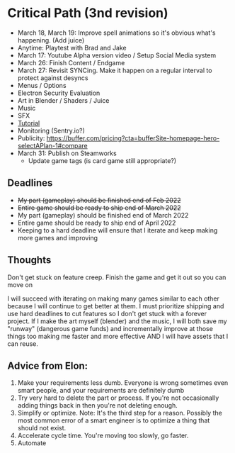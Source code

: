 # Critical Path (3nd revision)
- March 18, March 19: Improve spell animations so it's obvious what's happening. (Add juice)
- Anytime: Playtest with Brad and Jake
- March 17: Youtube Alpha version video / Setup Social Media system
- March 26: Finish Content / Endgame
- March 27: Revisit SYNCing.  Make it happen on a regular interval to protect against desyncs
- Menus / Options
- Electron Security Evaluation
- Art in Blender / Shaders / Juice
- Music
- SFX
- [Tutorial](https://www.youtube.com/watch?v=-GV814cWiAw)
- Monitoring (Sentry.io?)
- Publicity: https://buffer.com/pricing?cta=bufferSite-homepage-hero-selectAPlan-1#compare      
- March 31: Publish on Steamworks
    - Update game tags (is card game still appropriate?)

## Deadlines
- ~~My part (gameplay) should be finished end of Feb 2022~~
- ~~Entire game should be ready to ship end of March 2022~~
- My part (gameplay) should be finished end of March 2022
- Entire game should be ready to ship end of April 2022
- Keeping to a hard deadline will ensure that I iterate and keep making more games and improving
## Thoughts
Don't get stuck on feature creep.  Finish the game and get it out so you can move on

I will succeed with iterating on making many games similar to each other because I will continue to get better at them.  I must prioritize shipping and use hard deadlines to cut features so I don't get stuck with a forever project.
If I make the art myself (blender) and the music, I will both save my "runway" (dangerous game funds) and incrementally improve at those things too making me faster and more effective AND I will have assets that I can reuse.

## Advice from Elon:
1. Make your requirements less dumb.  Everyone is wrong sometimes even smart people, and your requirements are definitely dumb
2. Try very hard to delete the part or process.  If you're not occasionally adding things back in then you're not deleting enough.
3. Simplify or optimize.  Note: It's the third step for a reason. Possibly the most common error of a smart engineer is to optimize a thing that should not exist.
4. Accelerate cycle time.  You're moving too slowly, go faster.
5. Automate